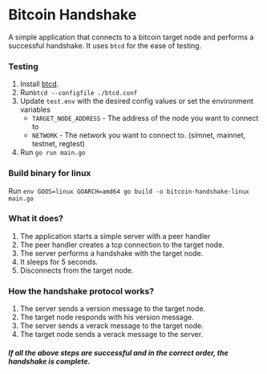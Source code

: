# Bitcoin Handshake
 
A simple application that connects to a bitcoin target node and performs a successful handshake.
It uses `btcd` for the ease of testing. 

### Testing
1. Install [btcd](https://github.com/btcsuite/btcd).
2. Run`btcd --configfile ./btcd.conf`
3. Update `test.env` with the desired config values or set the environment variables
    - `TARGET_NODE_ADDRESS` - The address of the node you want to connect to
    - `NETWORK` - The network you want to connect to. (simnet, mainnet, testnet, regtest)
4. Run `go run main.go`

### Build binary for linux
   Run `env GOOS=linux GOARCH=amd64 go build -o bitcoin-handshake-linux main.go`

### What it does?
1. The application starts a simple server with a peer handler
2. The peer handler creates a tcp connection to the target node.
2. The server performs a handshake with the target node.
3. It sleeps for 5 seconds.
4. Disconnects from the target node.


### How the handshake protocol works?
1. The server sends a version message to the target node.
2. The target node responds with his version message.
3. The server sends a verack message to the target node.
4. The target node sends a verack message to the server.

##### If all the above steps are successful and in the correct order, the handshake is complete.


